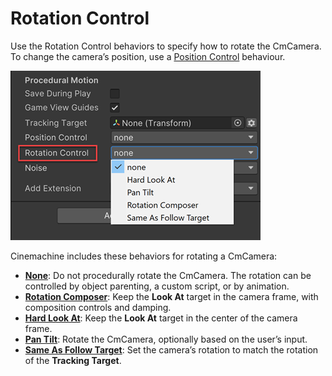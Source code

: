 # Rotation Control

Use the Rotation Control behaviors to specify how to rotate the CmCamera. To change the camera’s position, use a [Position Control](CinemachineVirtualCameraBody.md) behaviour.

![Aim, with the Composer behaviour (red)](images/CinemachineAim.png)


Cinemachine includes these behaviors for rotating a CmCamera:

- [__None__](CinemachineAimDoNothing.md): Do not procedurally rotate the CmCamera. The rotation can be controlled by object parenting, a custom script, or by animation.
- [__Rotation Composer__](CinemachineRotationComposer.md): Keep the __Look At__ target in the camera frame, with composition controls and damping.
- [__Hard Look At__](CinemachineHardLookAt.md): Keep the __Look At__ target in the center of the camera frame.
- [__Pan Tilt__](CinemachinePanTilt.md): Rotate the CmCamera, optionally based on the user’s input.
- [__Same As Follow Target__](CinemachineSameAsFollowTarget.md): Set the camera’s rotation to match the rotation of the __Tracking Target__.